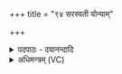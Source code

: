 +++
title = "९४ सरस्वती योन्याम्"

+++
<details><summary>पदपाठः - दयानन्दादि</summary>

सर॑स्वती। योन्या॑म्। गर्भ॑म्। अ॒न्तः। अ॒श्विभ्या॒मित्य॒श्विऽभ्या॑म्। पत्नी॑। सुकृ॑त॒मिति॒ सुऽकृ॑तम्। बि॒भ॒र्ति॒। अ॒पाम्। रसे॑न। वरु॑णः। न। साम्ना॑। इन्द्र॑म्। श्रि॒यै। ज॒नय॑न्। अ॒प्स्वित्य॒प्ऽसु। राजा॑। ९४।
</details>

<details><summary>अधिमन्त्रम् (VC)</summary>

- सरस्वती देवता
- शङ्ख ऋषिः
- विराट्पङ्क्तिः
- पञ्चमः
</details>